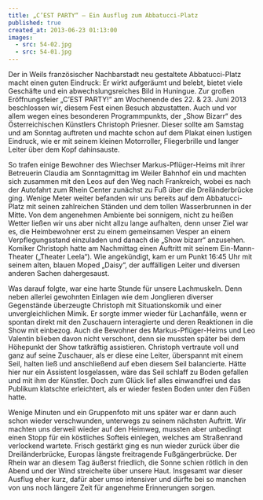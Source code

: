 ```yaml
---
title: „C’EST PARTY“ – Ein Ausflug zum Abbatucci-Platz
published: true
created_at: 2013-06-23 01:13:00
images:
  - src: 54-02.jpg
  - src: 54-01.jpg
---
```


Der in Weils französischer Nachbarstadt neu gestaltete Abbatucci-Platz macht einen guten Eindruck: Er wirkt aufgeräumt und belebt, bietet viele Geschäfte und ein abwechslungsreiches Bild in Huningue. Zur großen Eröffnungsfeier „C’EST PARTY!“ am Wochenende des 22. & 23. Juni 2013 beschlossen wir, diesem Fest einen Besuch abzustatten. Auch und vor allem wegen eines besonderen Programmpunkts, der „Show Bizarr“ des Österreichischen Künstlers Christoph Priesner. Dieser sollte am Samstag und am Sonntag auftreten und machte schon auf dem Plakat einen lustigen Eindruck, wie er mit seinem kleinen Motorroller, Fliegerbrille und langer Leiter über dem Kopf dahinsauste.

So trafen einige Bewohner des Wiechser Markus-Pflüger-Heims mit ihrer Betreuerin Claudia am Sonntagmittag im Weiler Bahnhof ein und machten sich zusammen mit den Leos auf den Weg nach Frankreich, wobei es nach der Autofahrt zum Rhein Center zunächst zu Fuß über die Dreiländerbrücke ging. Wenige Meter weiter befanden wir uns bereits auf dem Abbatucci-Platz mit seinen zahlreichen Ständen und dem tollen Wasserbrunnen in der Mitte. Von dem angenehmen Ambiente bei sonnigem, nicht zu heißen Wetter ließen wir uns aber nicht allzu lange aufhalten, denn unser Ziel war es, die Heimbewohner erst zu einem gemeinsamen Vesper an einem Verpflegungsstand einzuladen und danach die „Show bizarr“ anzusehen. Komiker Christoph hatte am Nachmittag einen Auftritt mit seinem Ein-Mann-Theater („Theater Leela“). Wie angekündigt, kam er um Punkt 16:45 Uhr mit seinem alten, blauen Moped „Daisy“, der auffälligen Leiter und diversen anderen Sachen dahergesaust.

Was darauf folgte, war eine harte Stunde für unsere Lachmuskeln. Denn neben allerlei gewohnten Einlagen wie dem Jonglieren diverser Gegenstände überzeugte Christoph mit Situationskomik und einer unvergleichlichen Mimik. Er sorgte immer wieder für Lachanfälle, wenn er spontan direkt mit den Zuschauern interagierte und deren Reaktionen in die Show mit einbezog. Auch die Bewohner des Markus-Pflüger-Heims und Leo Valentin blieben davon nicht verschont, denn sie mussten später bei dem Höhepunkt der Show tatkräftig assistieren. Christoph vertraute voll und ganz auf seine Zuschauer, als er diese eine Leiter, überspannt mit einem Seil, halten ließ und anschließend auf eben diesem Seil balancierte. Hätte hier nur ein Assistent losgelassen, wäre das Seil schlaff zu Boden gefallen und mit ihm der Künstler. Doch zum Glück lief alles einwandfrei und das Publikum klatschte erleichtert, als er wieder festen Boden unter den Füßen hatte.

Wenige Minuten und ein Gruppenfoto mit uns später war er dann auch schon wieder verschwunden, unterwegs zu seinem nächsten Auftritt. Wir machten uns derweil wieder auf den Heimweg, mussten aber unbedingt einen Stopp für ein köstliches Softeis einlegen, welches am Straßenrand verlockend wartete. Frisch gestärkt ging es nun wieder zurück über die Dreiländerbrücke, Europas längste freitragende Fußgängerbrücke. Der Rhein war an diesem Tag äußerst friedlich, die Sonne schien rötlich in den Abend und der Wind streichelte über unsere Haut. Insgesamt war dieser Ausflug eher kurz, dafür aber umso intensiver und dürfte bei so manchen von uns noch längere Zeit für angenehme Erinnerungen sorgen.
